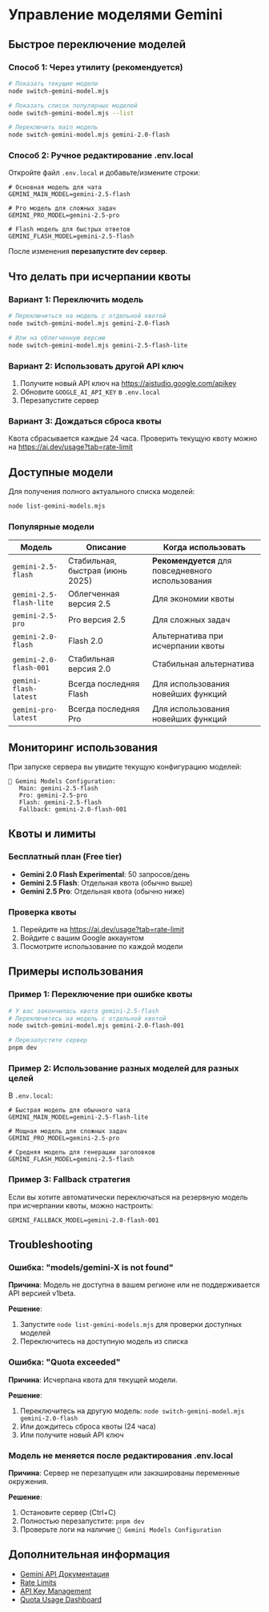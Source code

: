 # Управление моделями Gemini

## Быстрое переключение моделей

### Способ 1: Через утилиту (рекомендуется)

```bash
# Показать текущие модели
node switch-gemini-model.mjs

# Показать список популярных моделей
node switch-gemini-model.mjs --list

# Переключить main модель
node switch-gemini-model.mjs gemini-2.0-flash
```

### Способ 2: Ручное редактирование .env.local

Откройте файл `.env.local` и добавьте/измените строки:

```env
# Основная модель для чата
GEMINI_MAIN_MODEL=gemini-2.5-flash

# Pro модель для сложных задач
GEMINI_PRO_MODEL=gemini-2.5-pro

# Flash модель для быстрых ответов
GEMINI_FLASH_MODEL=gemini-2.5-flash
```

После изменения **перезапустите dev сервер**.

## Что делать при исчерпании квоты

### Вариант 1: Переключить модель

```bash
# Переключиться на модель с отдельной квотой
node switch-gemini-model.mjs gemini-2.0-flash

# Или на облегченную версию
node switch-gemini-model.mjs gemini-2.5-flash-lite
```

### Вариант 2: Использовать другой API ключ

1. Получите новый API ключ на https://aistudio.google.com/apikey
2. Обновите `GOOGLE_AI_API_KEY` в `.env.local`
3. Перезапустите сервер

### Вариант 3: Дождаться сброса квоты

Квота сбрасывается каждые 24 часа. Проверить текущую квоту можно на https://ai.dev/usage?tab=rate-limit

## Доступные модели

Для получения полного актуального списка моделей:

```bash
node list-gemini-models.mjs
```

### Популярные модели

| Модель | Описание | Когда использовать |
|--------|----------|-------------------|
| `gemini-2.5-flash` | Стабильная, быстрая (июнь 2025) | **Рекомендуется** для повседневного использования |
| `gemini-2.5-flash-lite` | Облегченная версия 2.5 | Для экономии квоты |
| `gemini-2.5-pro` | Pro версия 2.5 | Для сложных задач |
| `gemini-2.0-flash` | Flash 2.0 | Альтернатива при исчерпании квоты |
| `gemini-2.0-flash-001` | Стабильная версия 2.0 | Стабильная альтернатива |
| `gemini-flash-latest` | Всегда последняя Flash | Для использования новейших функций |
| `gemini-pro-latest` | Всегда последняя Pro | Для использования новейших функций |

## Мониторинг использования

При запуске сервера вы увидите текущую конфигурацию моделей:

```
🤖 Gemini Models Configuration:
   Main: gemini-2.5-flash
   Pro: gemini-2.5-pro
   Flash: gemini-2.5-flash
   Fallback: gemini-2.0-flash-001
```

## Квоты и лимиты

### Бесплатный план (Free tier)

- **Gemini 2.0 Flash Experimental**: 50 запросов/день
- **Gemini 2.5 Flash**: Отдельная квота (обычно выше)
- **Gemini 2.5 Pro**: Отдельная квота (обычно ниже)

### Проверка квоты

1. Перейдите на https://ai.dev/usage?tab=rate-limit
2. Войдите с вашим Google аккаунтом
3. Посмотрите использование по каждой модели

## Примеры использования

### Пример 1: Переключение при ошибке квоты

```bash
# У вас закончилась квота gemini-2.5-flash
# Переключитесь на модель с отдельной квотой
node switch-gemini-model.mjs gemini-2.0-flash-001

# Перезапустите сервер
pnpm dev
```

### Пример 2: Использование разных моделей для разных целей

В `.env.local`:

```env
# Быстрая модель для обычного чата
GEMINI_MAIN_MODEL=gemini-2.5-flash-lite

# Мощная модель для сложных задач
GEMINI_PRO_MODEL=gemini-2.5-pro

# Средняя модель для генерации заголовков
GEMINI_FLASH_MODEL=gemini-2.5-flash
```

### Пример 3: Fallback стратегия

Если вы хотите автоматически переключаться на резервную модель при исчерпании квоты, можно настроить:

```env
GEMINI_FALLBACK_MODEL=gemini-2.0-flash-001
```

## Troubleshooting

### Ошибка: "models/gemini-X is not found"

**Причина**: Модель не доступна в вашем регионе или не поддерживается API версией v1beta.

**Решение**:
1. Запустите `node list-gemini-models.mjs` для проверки доступных моделей
2. Переключитесь на доступную модель из списка

### Ошибка: "Quota exceeded"

**Причина**: Исчерпана квота для текущей модели.

**Решение**:
1. Переключитесь на другую модель: `node switch-gemini-model.mjs gemini-2.0-flash`
2. Или дождитесь сброса квоты (24 часа)
3. Или получите новый API ключ

### Модель не меняется после редактирования .env.local

**Причина**: Сервер не перезапущен или закэшированы переменные окружения.

**Решение**:
1. Остановите сервер (Ctrl+C)
2. Полностью перезапустите: `pnpm dev`
3. Проверьте логи на наличие `🤖 Gemini Models Configuration`

## Дополнительная информация

- [Gemini API Документация](https://ai.google.dev/gemini-api/docs)
- [Rate Limits](https://ai.google.dev/gemini-api/docs/rate-limits)
- [API Key Management](https://aistudio.google.com/apikey)
- [Quota Usage Dashboard](https://ai.dev/usage?tab=rate-limit)

